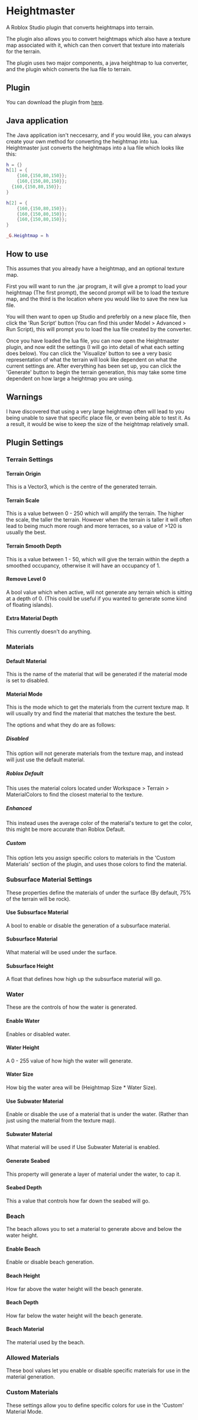 # Heightmaster
A Roblox Studio plugin that converts heightmaps into terrain.

The plugin also allows you to convert heightmaps which also have a texture map associated with it, which can then convert that texture into materials for the terrain.

The plugin uses two major components, a java heightmap to lua converter, and the plugin which converts the lua file to terrain.

## Plugin
You can download the plugin from [here](https://www.roblox.com/library/2768461796/Heightmaster).

## Java application
The Java application isn't neccesarry, and if you would like, you can always create your own method for converting the heightmap into lua. Heightmaster just converts the heightmaps into a lua file which looks like this:
```lua
h = {}
h[1] = {
	{160,{150,80,150}};
	{160,{150,80,150}};
  {160,{150,80,150}};
}

h[2] = {
	{160,{150,80,150}};
	{160,{150,80,150}};
	{160,{150,80,150}};
}

_G.Heightmap = h
```
## How to use
This assumes that you already have a heightmap, and an optional texture map.

First you will want to run the .jar program, it will give a prompt to load your heightmap (The first prompt), the second prompt will be to load the texture map, and the third is the location where you would like to save the new lua file.

You will then want to open up Studio and preferbly on a new place file, then click the 'Run Script' button (You can find this under Model > Advanced > Run Script), this will prompt you to load the lua file created by the converter.

Once you have loaded the lua file, you can now open the Heightmaster plugin, and now edit the settings (I will go into detail of what each setting does below). You can click the 'Visualize' button to see a very basic representation of what the terrain will look like dependent on what the current settings are. After everything has been set up, you can click the 'Generate' button to begin the terrain generation, this may take some time dependent on how large a heightmap you are using.

## Warnings
I have discovered that using a very large heightmap often will lead to you being unable to save that specific place file, or even being able to test it. As a result, it would be wise to keep the size of the heightmap relatively small.

## Plugin Settings

### Terrain Settings

#### Terrain Origin
This is a Vector3, which is the centre of the generated terrain.

#### Terrain Scale
This is a value between 0 - 250 which will amplify the terrain. The higher the scale, the taller the terrain. However when the terrain is taller it will often lead to being much more rough and more terraces, so a value of >120 is usually the best.

#### Terrain Smooth Depth
This is a value between 1 - 50, which will give the terrain within the depth a smoothed occupancy, otherwise it will have an occupancy of 1.

#### Remove Level 0
A bool value which when active, will not generate any terrain which is sitting at a depth of 0. (This could be useful if you wanted to generate some kind of floating islands).

#### Extra Material Depth
This currently doesn't do anything.

### Materials

#### Default Material
This is the name of the material that will be generated if the material mode is set to disabled.

#### Material Mode
This is the mode which to get the materials from the current texture map. It will usually try and find the material that matches the texture the best.

The options and what they do are as follows:
##### Disabled
This option will not generate materials from the texture map, and instead will just use the default material.

##### Roblox Default
This uses the material colors located under Workspace > Terrain > MaterialColors to find the closest material to the texture.

##### Enhanced
This instead uses the average color of the material's texture to get the color, this might be more accurate than Roblox Default.

##### Custom
This option lets you assign specific colors to materials in the 'Custom Materials' section of the plugin, and uses those colors to find the material.

### Subsurface Material Settings
These properties define the materials of under the surface (By default, 75% of the terrain will be rock).

#### Use Subsurface Material
A bool to enable or disable the generation of a subsurface material.

#### Subsurface Material
What material will be used under the surface.

#### Subsurface Height
A float that defines how high up the subsurface material will go.

### Water
These are the controls of how the water is generated.

#### Enable Water
Enables or disabled water.

#### Water Height
A 0 - 255 value of how high the water will generate.

#### Water Size
How big the water area will be (Heightmap Size * Water Size).

#### Use Subwater Material
Enable or disable the use of a material that is under the water. (Rather than just using the material from the texture map).

#### Subwater Material
What material will be used if Use Subwater Material is enabled.

#### Generate Seabed
This property will generate a layer of material under the water, to cap it.

#### Seabed Depth
This a value that controls how far down the seabed will go.

### Beach
The beach allows you to set a material to generate above and below the water height.

#### Enable Beach
Enable or disable beach generation.

#### Beach Height
How far above the water height will the beach generate.

#### Beach Depth
How far below the water height will the beach generate.

#### Beach Material
The material used by the beach.

### Allowed Materials
These bool values let you enable or disable specific materials for use in the material generation.

### Custom Materials
These settings allow you to define specific colors for use in the 'Custom' Material Mode.
